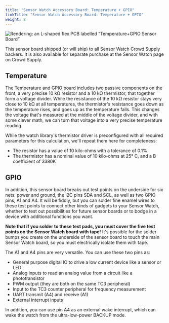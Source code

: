 ```yaml
---
title: "Sensor Watch Accessory Board: Temperature + GPIO"
linkTitle: "Sensor Watch Accessory Board: Temperature + GPIO"
weight: 8
---
```

![Rendering: an L-shaped flex PCB labelled “Temperature+GPIO Sensor Board”](../images/temperature-gpio-sensor-board.png)

This sensor board shipped (or will ship) to all Sensor Watch Crowd Supply backers. It is also available for separate purchase at the Sensor Watch page on Crowd Supply.

Temperature
-----------

The Temperature and GPIO board includes two passive components on the front, a very precise 10 kΩ resistor and a 10 kΩ thermistor, that together form a voltage divider. While the resistance of the 10 kΩ resistor stays very close to 10 kΩ at all temperatures, the thermistor's resistance goes down as the temperature rises, and goes up as the temperature falls. This changes the voltage that's measured at the middle of the voltage divider, and with some clever math, we can turn that voltage into a very precise temperature reading.

While the watch library's thermistor driver is preconfigured with all required parameters for this calculation, we'll repeat them here for completeness:

* The resistor has a value of 10 kilo-ohms with a tolerance of 0.1%
* The thermistor has a nominal value of 10 kilo-ohms at 25° C, and a B coefficient of 3380K

GPIO
----

In addition, this sensor board breaks out test points on the underside for six nets: power and ground, the I2C pins SDA and SCL, as well as two GPIO pins, A1 and A4. It will be fiddly, but you can solder fine enamel wires to these test points to connect other kinds of gadgets to your Sensor Watch, whether to test out possibilities for future sensor boards or to bodge in a device with additional functions you want.

**Note that if you solder to these test pads, you must cover the five test points on the Sensor Watch board with tape!** It's possible for the solder bumps you create on the underside of the sensor board to touch the main Sensor Watch board, so you must electrically isolate them with tape.

The A1 and A4 pins are very versatile. You can use these two pins as:

* General purpose digital IO to drive a low current device like a sensor or LED
* Analog inputs to read an analog value from a circuit like a phototransistor
* PWM output (they are both on the same TC3 peripheral)
* Input to the TC3 counter peripheral for frequency measurement
* UART transmit (A4) and receive (A1)
* External interrupt inputs

In addition, you can use pin A4 as an external wake interrupt, which can wake the watch from the ultra-low-power BACKUP mode.
